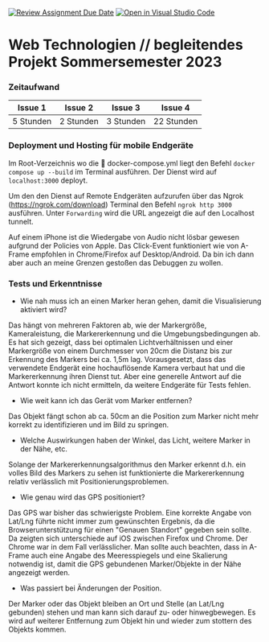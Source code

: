 [![Review Assignment Due Date](https://classroom.github.com/assets/deadline-readme-button-22041afd0340ce965d47ae6ef1cefeee28c7c493a6346c4f15d667ab976d596c.svg)](https://classroom.github.com/a/Z0RQPfMP)
[![Open in Visual Studio Code](https://classroom.github.com/assets/open-in-vscode-2e0aaae1b6195c2367325f4f02e2d04e9abb55f0b24a779b69b11b9e10269abc.svg)](https://classroom.github.com/online_ide?assignment_repo_id=10853716&assignment_repo_type=AssignmentRepo)
# Web Technologien // begleitendes Projekt Sommersemester 2023

### Zeitaufwand
| Issue 1 | Issue 2 | Issue 3 | Issue 4 |
|---|---|---|---|
| 5 Stunden | 2 Stunden | 3 Stunden  | 22 Stunden |

### Deployment und Hosting für mobile Endgeräte

Im Root-Verzeichnis wo die 📄 docker-compose.yml liegt den Befehl ```docker compose up --build``` im Terminal ausführen. Der Dienst wird auf ```localhost:3000``` deployt.

Um den den Dienst auf Remote Endgeräten aufzurufen über das Ngrok (https://ngrok.com/download) Terminal den Befehl ```ngrok http 3000``` ausführen. Unter ```Forwarding``` wird die URL angezeigt die auf den Localhost tunnelt.

Auf einem iPhone ist die Wiedergabe von Audio nicht lösbar gewesen aufgrund der Policies von Apple. Das Click-Event funktioniert wie von A-Frame empfohlen in Chrome/Firefox auf Desktop/Android. Da bin ich dann aber auch an meine Grenzen gestoßen das Debuggen zu wollen.

### Tests und Erkenntnisse

- Wie nah muss ich an einen Marker heran gehen, damit die Visualisierung aktiviert wird?
  
Das hängt von mehreren Faktoren ab, wie der Markergröße, Kameraleistung, die Markererkennung und die Umgebungsbedingungen ab. Es hat sich gezeigt, dass bei optimalen Lichtverhältnissen und einer Markergröße von einem Durchmesser von 20cm die Distanz bis zur Erkennung des Markers bei ca. 1,5m lag. Vorausgesetzt, dass das verwendete Endgerät eine hochauflösende Kamera verbaut hat und die Markererkennung ihren Dienst tut. Aber eine generelle Antwort auf die Antwort konnte ich nicht ermitteln, da weitere Endgeräte für Tests fehlen.

- Wie weit kann ich das Gerät vom Marker entfernen?
  
Das Objekt fängt schon ab ca. 50cm an die Position zum Marker nicht mehr korrekt zu identifizieren und im Bild zu springen.

- Welche Auswirkungen haben der Winkel, das Licht, weitere Marker in der Nähe, etc.

Solange der Markererkennungsalgorithmus den Marker erkennt d.h. ein volles Bild des Markers zu sehen ist funktionierte die Markererkennung relativ verlässlich mit Positionierungsproblemen.

- Wie genau wird das GPS positioniert?

Das GPS war bisher das schwierigste Problem. Eine korrekte Angabe von Lat/Lng führte nicht immer zum gewünschten Ergebnis, da die Browserunterstützung für einen "Genauen Standort" gegeben sein sollte. Da zeigten sich unterschiede auf iOS zwischen Firefox und Chrome. Der Chrome war in dem Fall verlässlicher. Man sollte auch beachten, dass in A-Frame auch eine Angabe des Meeresspiegels und eine Skalierung notwendig ist, damit die GPS gebundenen Marker/Objekte in der Nähe angezeigt werden.

- Was passiert bei Änderungen der Position.

Der Marker oder das Objekt bleiben an Ort und Stelle (an Lat/Lng gebunden) stehen und man kann sich darauf zu- oder hinwegbewegen. Es wird auf weiterer Entfernung zum Objekt hin und wieder zum stottern des Objekts kommen.